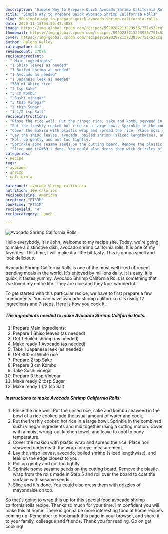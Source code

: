 ```yaml
---
description: "Simple Way to Prepare Quick Avocado Shrimp California Rolls"
title: "Simple Way to Prepare Quick Avocado Shrimp California Rolls"
slug: 90-simple-way-to-prepare-quick-avocado-shrimp-california-rolls
date: 2020-11-18T04:50:43.485Z
image: https://img-global.cpcdn.com/recipes/5920287213223936/751x532cq70/avocado-shrimp-california-rolls-recipe-main-photo.jpg
thumbnail: https://img-global.cpcdn.com/recipes/5920287213223936/751x532cq70/avocado-shrimp-california-rolls-recipe-main-photo.jpg
cover: https://img-global.cpcdn.com/recipes/5920287213223936/751x532cq70/avocado-shrimp-california-rolls-recipe-main-photo.jpg
author: Helena Kelley
ratingvalue: 4.3
reviewcount: 37076
recipeingredient:
- " Main ingredients"
- "1 Shiso leaves as needed"
- "1 Boiled shrimp as needed"
- "1 Avocado as needed"
- "1 Japanese leek as needed"
- "360 ml White rice"
- "2 tsp Sake"
- "3 cm Kombu"
- " Sushi vinegar"
- "3 tbsp Vinegar"
- "2 tbsp Sugar"
- "1 1/2 tsp Salt"
recipeinstructions:
- "Rinse the rice well. Put the rinsed rice, sake and kombu seaweed in the bowl of a rice cooker, add the usual amount of water and cook."
- "Put the freshly cooked hot rice in a large bowl. Sprinkle in the combined sushi vinegar ingredients and mix together using a cutting motion. Cover with a moist wrung-out kitchen towel, and leave to cool to body temperature."
- "Cover the makisu with plastic wrap and spread the rice. Place nori seaweed underneath the wrap for eye-measurement."
- "Lay the shiso leaves, avocado, boiled shrimp (sliced lengthwise), and leek on the edge closest to you."
- "Roll up gently and not too tightly."
- "Sprinkle some sesame seeds on the cutting board. Remove the plastic wrap from the rolls made in Step 5 and roll over the board to coat the surface with sesame seeds."
- "Slice and it&#39;s done. You could also dress them with drizzles of mayonnaise on top."
categories:
- Recipe
tags:
- avocado
- shrimp
- california

katakunci: avocado shrimp california 
nutrition: 109 calories
recipecuisine: American
preptime: "PT33M"
cooktime: "PT51M"
recipeyield: "4"
recipecategory: Lunch

---
```



![Avocado Shrimp California Rolls](https://img-global.cpcdn.com/recipes/5920287213223936/751x532cq70/avocado-shrimp-california-rolls-recipe-main-photo.jpg)

Hello everybody, it is John, welcome to my recipe site. Today, we're going to make a distinctive dish, avocado shrimp california rolls. It is one of my favorites. This time, I will make it a little bit tasty. This is gonna smell and look delicious.



Avocado Shrimp California Rolls is one of the most well liked of recent trending meals in the world. It's enjoyed by millions daily. It is easy, it is quick, it tastes yummy. Avocado Shrimp California Rolls is something that I've loved my entire life. They are nice and they look wonderful.


To get started with this particular recipe, we have to first prepare a few components. You can have avocado shrimp california rolls using 12 ingredients and 7 steps. Here is how you cook it.

<!--inarticleads1-->

##### The ingredients needed to make Avocado Shrimp California Rolls:

1. Prepare  Main ingredients:
1. Prepare 1 Shiso leaves (as needed)
1. Get 1 Boiled shrimp (as needed)
1. Make ready 1 Avocado (as needed)
1. Take 1 Japanese leek (as needed)
1. Get 360 ml White rice
1. Prepare 2 tsp Sake
1. Prepare 3 cm Kombu
1. Take  Sushi vinegar
1. Prepare 3 tbsp Vinegar
1. Make ready 2 tbsp Sugar
1. Make ready 1 1/2 tsp Salt




<!--inarticleads2-->

##### Instructions to make Avocado Shrimp California Rolls:

1. Rinse the rice well. Put the rinsed rice, sake and kombu seaweed in the bowl of a rice cooker, add the usual amount of water and cook.
1. Put the freshly cooked hot rice in a large bowl. Sprinkle in the combined sushi vinegar ingredients and mix together using a cutting motion. Cover with a moist wrung-out kitchen towel, and leave to cool to body temperature.
1. Cover the makisu with plastic wrap and spread the rice. Place nori seaweed underneath the wrap for eye-measurement.
1. Lay the shiso leaves, avocado, boiled shrimp (sliced lengthwise), and leek on the edge closest to you.
1. Roll up gently and not too tightly.
1. Sprinkle some sesame seeds on the cutting board. Remove the plastic wrap from the rolls made in Step 5 and roll over the board to coat the surface with sesame seeds.
1. Slice and it&#39;s done. You could also dress them with drizzles of mayonnaise on top.




So that's going to wrap this up for this special food avocado shrimp california rolls recipe. Thanks so much for your time. I'm confident you will make this at home. There is gonna be more interesting food at home recipes coming up. Remember to bookmark this page in your browser, and share it to your family, colleague and friends. Thank you for reading. Go on get cooking!
